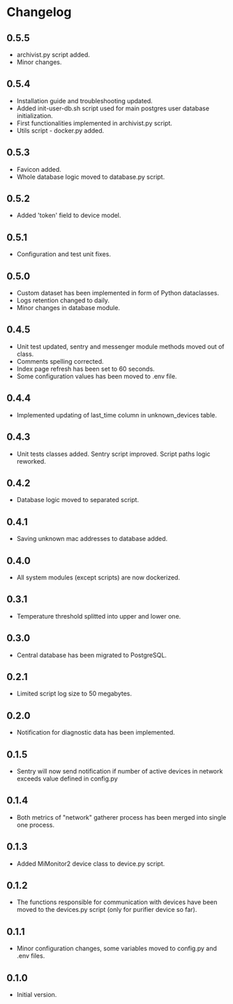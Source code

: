 # Changelog

## 0.5.5
- archivist.py script added.
- Minor changes.

## 0.5.4
- Installation guide and troubleshooting updated.
- Added init-user-db.sh script used for main postgres user database initialization.
- First functionalities implemented in archivist.py script.
- Utils script - docker.py added.

## 0.5.3
- Favicon added.
- Whole database logic moved to database.py script.

## 0.5.2
- Added 'token' field to device model.

## 0.5.1
- Configuration and test unit fixes.

## 0.5.0
- Custom dataset has been implemented in form of Python dataclasses.
- Logs retention changed to daily.
- Minor changes in database module.

## 0.4.5
- Unit test updated, sentry and messenger module methods moved out of class.
- Comments spelling corrected.
- Index page refresh has been set to 60 seconds.
- Some configuration values has been moved to .env file.

## 0.4.4
- Implemented updating of last_time column in unknown_devices table.

## 0.4.3
- Unit tests classes added. Sentry script improved. Script paths logic reworked.

## 0.4.2
- Database logic moved to separated script.

## 0.4.1
- Saving unknown mac addresses to database added.

## 0.4.0
- All system modules (except scripts) are now dockerized.

## 0.3.1
- Temperature threshold splitted into upper and lower one.

## 0.3.0
- Central database has been migrated to PostgreSQL.

## 0.2.1
- Limited script log size to 50 megabytes.

## 0.2.0
- Notification for diagnostic data has been implemented.

## 0.1.5
- Sentry will now send notification if number of active devices in network exceeds value defined in config.py

## 0.1.4
- Both metrics of "network" gatherer process has been merged into single one process.

## 0.1.3
- Added MiMonitor2 device class to device.py script.

## 0.1.2
- The functions responsible for communication with devices have been moved to the devices.py script (only for purifier device so far).

## 0.1.1
- Minor configuration changes, some variables moved to config.py and .env files.

## 0.1.0
- Initial version.